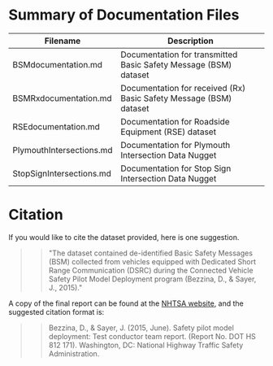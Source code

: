 # Summary of Documentation Files
Filename|Description
---|---
BSMdocumentation.md|Documentation for transmitted Basic Safety Message (BSM) dataset
BSMRxdocumentation.md|Documentation for received (Rx) Basic Safety Message (BSM) dataset
RSEdocumentation.md|Documentation for Roadside Equipment (RSE) dataset
PlymouthIntersections.md|Documentation for Plymouth Intersection Data Nugget
StopSignIntersections.md|Documentation for Stop Sign Intersection Data Nugget

# Citation
If you would like to cite the dataset provided, here is one suggestion.  
>> "The dataset contained de-identified Basic Safety Messages (BSM) collected from vehicles equipped with Dedicated Short Range Communication (DSRC) during the Connected Vehicle Safety Pilot Model Deployment program (Bezzina, D., & Sayer, J., 2015)."

A copy of the final report can be found at the [NHTSA website](https://www.nhtsa.gov/sites/nhtsa.dot.gov/files/812171-safetypilotmodeldeploydeltestcondrtmrep.pdf), and the suggested citation format is:
>> Bezzina, D., & Sayer, J. (2015, June). Safety pilot model deployment: Test conductor team report. (Report No. DOT HS 812 171). Washington, DC: National Highway Traffic Safety Administration.
